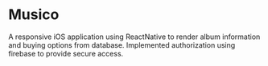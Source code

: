 # Musico

A responsive iOS application using ReactNative to render album information and buying options from database. Implemented authorization using firebase to provide secure access.
 

